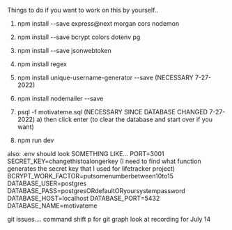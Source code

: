 Things to do if you want to work on this by yourself..

1) npm install --save express@next morgan cors nodemon
2) npm install --save bcrypt colors dotenv pg
3) npm install --save jsonwebtoken
4) npm install regex              
5) npm install unique-username-generator --save  (NECESSARY 7-27-2022)
6) npm install nodemailer --save

6) psql -f motivateme.sql (NECESSARY SINCE DATABASE CHANGED 7-27-2022)
    a) then click enter (to clear the database and start over if you want)

7) npm run dev


also:
.env should look SOMETHING LIKE...
PORT=3001
SECRET_KEY=changethistoalongerkey (I need to find what function generates the secret key that I used for lifetracker project)
BCRYPT_WORK_FACTOR=putsomenumberbetween10to15
DATABASE_USER=postgres
DATABASE_PASS=postgresORdefaultORyoursystempassword
DATABASE_HOST=localhost
DATABASE_PORT=5432
DATABASE_NAME=motivateme


git issues....
command shift p for git graph
look at recording for July 14